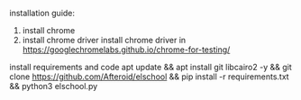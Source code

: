 installation guide:
1. install chrome
2. install chrome driver
install chrome driver in https://googlechromelabs.github.io/chrome-for-testing/

install requirements and code
apt update && apt install git libcairo2 -y && git clone https://github.com/Afteroid/elschool && pip install -r requirements.txt && python3 elschool.py

